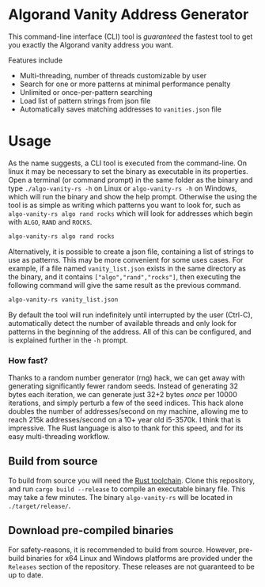 # Algorand Vanity Address Generator

This command-line interface (CLI) tool is *guaranteed* the fastest tool to get you exactly the Algorand vanity address you want.

Features include
- Multi-threading, number of threads customizable by user
- Search for one or more patterns at minimal performance penalty
- Unlimited or once-per-pattern searching
- Load list of pattern strings from json file
- Automatically saves matching addresses to `vanities.json` file

# Usage
As the name suggests, a CLI tool is executed from the command-line. On linux it may be necessary to set the binary as executable in its properties. Open a terminal (or command prompt) in the same folder as the binary and type `./algo-vanity-rs -h` on Linux or `algo-vanity-rs -h` on Windows, which will run the binary and show the help prompt. Otherwise the using the tool is as simple as writing which patterns you want to look for, such as `algo-vanity-rs algo rand rocks` which will look for addresses which begin with `ALGO`, `RAND` and `ROCKS`.

```bash
algo-vanity-rs algo rand rocks
```

Alternatively, it is possible to create a json file, containing a list of strings to use as patterns. This may be more convenient for some uses cases. For example, if a file named `vanity_list.json` exists in the same directory as the binary, and it contains `["algo","rand","rocks"]`, then executing the following command will give the same result as the previous command.
```bash
algo-vanity-rs vanity_list.json
```

By default the tool will run indefinitely until interrupted by the user (Ctrl-C), automatically detect the number of available threads and only look for patterns in the beginning of the address. All of this can be configured, and is explained further in the `-h` prompt.

### How fast?
Thanks to a random number generator (rng) hack, we can get away with generating significantly fewer random seeds. Instead of generating 32 bytes each iteration, we can generate just 32+2 bytes *once* per 10000 iterations, and simply perturb a few of the seed indices. This hack alone doubles the number of addresses/second on my machine, allowing me to reach 215k addresses/second on a 10+ year old i5-3570k. I think that is impressive. The Rust language is also to thank for this speed, and for its easy multi-threading workflow.

## Build from source

To build from source you will need the [Rust toolchain](https://rustup.rs/). Clone this repository, and run `cargo build --release` to compile an executable binary file. This may take a few minutes. The binary `algo-vanity-rs` will be located in `./target/release/`.

## Download pre-compiled binaries
For safety-reasons, it is recommended to build from source. However, pre-build binaries for x64 Linux and Windows platforms are provided under the `Releases` section of the repository. These releases are not guaranteed to be up to date.
